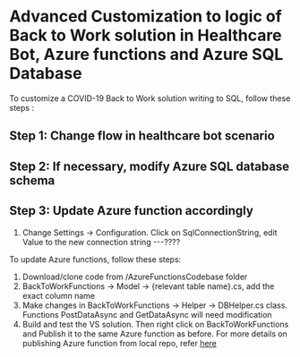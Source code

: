 # Advanced Customization to logic of Back to Work solution in Healthcare Bot, Azure functions and Azure SQL Database

To customize a COVID-19 Back to Work solution writing to SQL, follow these steps :
## Step 1: Change flow in healthcare bot scenario

## Step 2: If necessary, modify Azure SQL database schema

## Step 3: Update Azure function accordingly

1. Change Settings -> Configuration. Click on SqlConnectionString, edit Value to the new connection string ---???? 

To update Azure functions, follow these steps:
1. Download/clone code from /AzureFunctionsCodebase folder
2. BackToWorkFunctions -> Model -> {relevant table name}.cs, add the exact column name
3. Make changes in BackToWorkFunctions -> Helper -> DBHelper.cs class. Functions PostDataAsync and GetDataAsync will need modification
4. Build and test the VS solution. Then right click on BackToWorkFunctions and Publish it to the same Azure function as before. For more details on publishing Azure function from local repo, refer [here](https://docs.microsoft.com/en-us/azure/azure-functions/functions-develop-vs#publish-to-azure)





